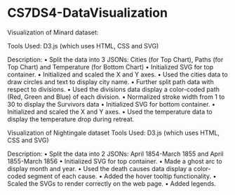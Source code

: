 # CS7DS4-DataVisualization
Visualization of Minard dataset:

Tools Used: D3.js (which uses HTML, CSS and SVG)
 
Description:
•	Split the data into 3 JSONs:
Cities (for Top Chart), Paths (for Top Chart) and Temperature (for Bottom Chart)
•	Initialized SVG for top container.
•	Initialized and scaled the X and Y axes.
•	Used the cities data to draw circles and text to display city name.
•	Further split path data with respect to divisions.
•	Used the divisions data display a color-coded path (Red, Green and Blue) of each division.
•	Normalized stroke width from 1 to 30 to display the Survivors data
•	Initialized SVG for bottom container.
•	Initialized and scaled the X and Y axes.
•	Used the temperature data to display the temperature drop during retreat.

Visualization of Nightingale dataset
Tools Used: D3.js (which uses HTML, CSS and SVG)
 
Description:
•	Split the data into 2 JSONs:
April 1854-March 1855 and April 1855-March 1856
•	Initialized SVG for top container.
•	Made a ghost arc to display month and year.
•	Used the death causes data display a color-coded segment of each cause.
•	Added the hover tooltip functionality.
•	Scaled the SVGs to render correctly on the web page.
•	Added legends.
